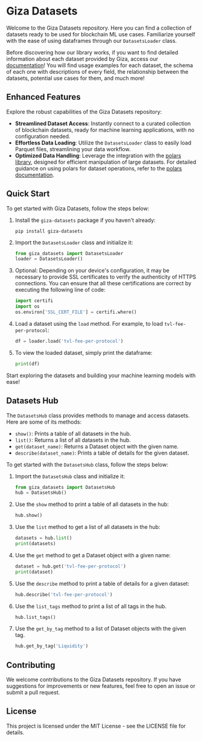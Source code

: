 # Giza Datasets

Welcome to the Giza Datasets repository. Here you can find a collection of datasets ready to be used for blockchain ML use cases. Familiarize yourself with the ease of using dataframes through our `DatasetsLoader` class.

Before discovering how our library works, if you want to find detailed information about each dataset provided by Giza, access our [documentation](https://datasets.gizatech.xyz/welcome/giza-datasets)! You will find usage examples for each dataset, the schema of each one with descriptions of every field, the relationship between the datasets, potential use cases for them, and much more!

## Enhanced Features

Explore the robust capabilities of the Giza Datasets repository:

- **Streamlined Dataset Access**: Instantly connect to a curated collection of blockchain datasets, ready for machine learning applications, with no configuration needed.
- **Effortless Data Loading**: Utilize the `DatasetsLoader` class to easily load Parquet files, streamlining your data workflow.
- **Optimized Data Handling**: Leverage the integration with the [polars library](https://www.pola.rs/), designed for efficient manipulation of large datasets. For detailed guidance on using polars for dataset operations, refer to the [polars documentation](https://docs.pola.rs/py-polars/).

## Quick Start

To get started with Giza Datasets, follow the steps below:

1. Install the `giza-datasets` package if you haven't already:
   ```
   pip install giza-datasets
   ```
2. Import the `DatasetsLoader` class and initialize it:
   ```python
   from giza_datasets import DatasetsLoader
   loader = DatasetsLoader()
   ```
3. Optional: Depending on your device's configuration, it may be necessary to provide SSL certificates to verify the authenticity of HTTPS connections. You can ensure that all these certifications are correct by executing the following line of code:
   ```python
   import certifi
   import os
   os.environ['SSL_CERT_FILE'] = certifi.where()
   ```

4. Load a dataset using the `load` method. For example, to load `tvl-fee-per-protocol`:
   ```python
   df = loader.load('tvl-fee-per-protocol')
   ```
5. To view the loaded dataset, simply print the dataframe:
   ```python
   print(df)
   ```

Start exploring the datasets and building your machine learning models with ease!

## Datasets Hub

The `DatasetsHub` class provides methods to manage and access datasets. Here are some of its methods:

- `show()`: Prints a table of all datasets in the hub.
- `list()`: Returns a list of all datasets in the hub.
- `get(dataset_name)`: Returns a Dataset object with the given name.
- `describe(dataset_name)`: Prints a table of details for the given dataset.

To get started with the `DatasetsHub` class, follow the steps below:

1. Import the `DatasetsHub` class and initialize it:
   ```python
   from giza_datasets import DatasetsHub
   hub = DatasetsHub()
   ```
2. Use the `show` method to print a table of all datasets in the hub:
   ```python
   hub.show()
   ```
3. Use the `list` method to get a list of all datasets in the hub:
   ```python
   datasets = hub.list()
   print(datasets)
   ```
4. Use the `get` method to get a Dataset object with a given name:
   ```python
   dataset = hub.get('tvl-fee-per-protocol')
   print(dataset)
   ```
5. Use the `describe` method to print a table of details for a given dataset:
   ```python
   hub.describe('tvl-fee-per-protocol')
   ```
6. Use the `list_tags` method to print a list of all tags in the hub.
   ```python
   hub.list_tags()
   ```
7. Use the `get_by_tag` method to a list of Dataset objects with the given tag.
   ```python
   hub.get_by_tag('Liquidity')
   ```


## Contributing

We welcome contributions to the Giza Datasets repository. If you have suggestions for improvements or new features, feel free to open an issue or submit a pull request.

## License

This project is licensed under the MIT License - see the LICENSE file for details.
